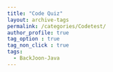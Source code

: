 ```yaml
---
title: "Code Quiz"
layout: archive-tags
permalink: /categories/Codetest/
author_profile: true
tag_option : true
tag_non_click : true
tags: 
  - BackJoon-Java
---
```



